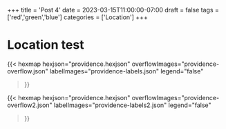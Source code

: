 +++
title = 'Post 4'
date = 2023-03-15T11:00:00-07:00
draft = false
tags = ['red','green','blue']
categories = ['Location']
+++

# Location test
{{< hexmap 
    hexjson="providence.hexjson"
    overflowImages="providence-overflow.json"
    labelImages="providence-labels.json"
    legend="false"
>}}

{{< hexmap 
    hexjson="providence.hexjson"
    overflowImages="providence-overflow2.json"
    labelImages="providence-labels2.json"
    legend="false"
>}}